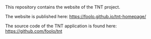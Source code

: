 This repository contains the website of the TNT project.

The website is published here: https://foolo.github.io/tnt-homepage/

The source code of the TNT application is found here: https://github.com/foolo/tnt

